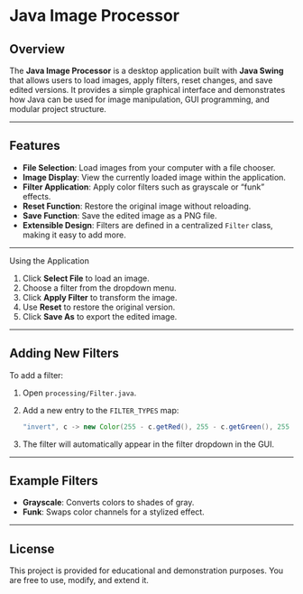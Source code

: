 # Java Image Processor

## Overview

The **Java Image Processor** is a desktop application built with **Java Swing** that allows users to load images, apply filters, reset changes, and save edited versions.
It provides a simple graphical interface and demonstrates how Java can be used for image manipulation, GUI programming, and modular project structure.

---

## Features

* **File Selection**: Load images from your computer with a file chooser.
* **Image Display**: View the currently loaded image within the application.
* **Filter Application**: Apply color filters such as grayscale or “funk” effects.
* **Reset Function**: Restore the original image without reloading.
* **Save Function**: Save the edited image as a PNG file.
* **Extensible Design**: Filters are defined in a centralized `Filter` class, making it easy to add more.

---

Using the Application

1. Click **Select File** to load an image.
2. Choose a filter from the dropdown menu.
3. Click **Apply Filter** to transform the image.
4. Use **Reset** to restore the original version.
5. Click **Save As** to export the edited image.

---

## Adding New Filters

To add a filter:

1. Open `processing/Filter.java`.
2. Add a new entry to the `FILTER_TYPES` map:

   ```java
   "invert", c -> new Color(255 - c.getRed(), 255 - c.getGreen(), 255 - c.getBlue())
   ```
3. The filter will automatically appear in the filter dropdown in the GUI.

---

## Example Filters

* **Grayscale**: Converts colors to shades of gray.
* **Funk**: Swaps color channels for a stylized effect.

---

## License

This project is provided for educational and demonstration purposes. You are free to use, modify, and extend it.
